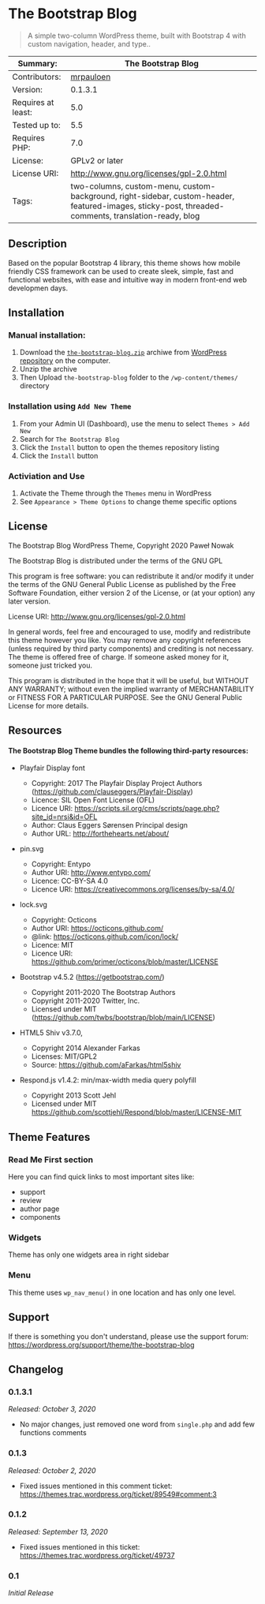 # The Bootstrap Blog

> A simple two-column WordPress theme, built with Bootstrap 4 with custom navigation, header, and type..


Summary:           | The Bootstrap Blog
-------------------|----------------
Contributors:      | [mrpauloen](https://profiles.wordpress.org/mrpauloen/)
Version:           | 0.1.3.1
Requires at least: | 5.0
Tested up to:      | 5.5
Requires PHP:	     | 7.0
License:           | GPLv2 or later
License URI:       | http://www.gnu.org/licenses/gpl-2.0.html
Tags:              | two-columns, custom-menu, custom-background, right-sidebar, custom-header, featured-images, sticky-post, threaded-comments, translation-ready, blog

## Description

Based on the popular Bootstrap 4 library, this theme shows how mobile friendly CSS framework can be used to create sleek, simple, fast and functional websites, with ease and intuitive way in modern front-end web developmen days.


## Installation

### Manual installation:

1. Download the [`the-bootstrap-blog.zip`](https://downloads.wordpress.org/theme/the-bootstrap-blog.zip) archiwe from [WordPress repository](https://wordpress.org/themes/the-bootstrap-blog/) on the computer.
2. Unzip the archive
3. Then Upload `the-bootstrap-blog` folder to the `/wp-content/themes/` directory



### Installation using `Add New Theme`

1. From your Admin UI (Dashboard), use the menu to select `Themes > Add New`
2. Search for `The Bootstrap Blog`
3. Click the `Install` button to open the themes repository listing
4. Click the `Install` button

### Activiation and Use

1. Activate the Theme through the `Themes` menu in WordPress
2. See `Appearance > Theme Options` to change theme specific options


## License

 The Bootstrap Blog WordPress Theme, Copyright 2020 Paweł Nowak
 
 The Bootstrap Blog is distributed under the terms of the GNU GPL


 This program is free software: you can redistribute it and/or modify
 it under the terms of the GNU General Public License as published by
 the Free Software Foundation, either version 2 of the License, or
(at your option) any later version.

 License URI: http://www.gnu.org/licenses/gpl-2.0.html

 In general words, feel free and encouraged to use, modify and redistribute this theme however you like.
 You may remove any copyright references (unless required by third party components) and crediting is not necessary.
 The theme is offered free of charge. If someone asked money for it, someone just tricked you.

 This program is distributed in the hope that it will be useful,
 but WITHOUT ANY WARRANTY; without even the implied warranty of
 MERCHANTABILITY or FITNESS FOR A PARTICULAR PURPOSE. See the
 GNU General Public License for more details.

## Resources

#### The Bootstrap Blog Theme bundles the following third-party resources:

* Playfair Display font
  - Copyright: 2017 The Playfair Display Project Authors (https://github.com/clauseggers/Playfair-Display)
  - Licence: SIL Open Font License (OFL)
  - Licence URI: https://scripts.sil.org/cms/scripts/page.php?site_id=nrsi&id=OFL
  - Author: Claus Eggers Sørensen Principal design
  - Author URL: http://forthehearts.net/about/
  

* pin.svg
  - Copyright: Entypo
  - Author URI: http://www.entypo.com/
  - Licence: CC-BY-SA 4.0
  - Licence URI: https://creativecommons.org/licenses/by-sa/4.0/


* lock.svg
  - Copyright: Octicons
  - Author URI: https://octicons.github.com/
  - @link: https://octicons.github.com/icon/lock/
  - Licence: MIT
  - Licence URI: https://github.com/primer/octicons/blob/master/LICENSE
    

* Bootstrap v4.5.2 (https://getbootstrap.com/)
  - Copyright 2011-2020 The Bootstrap Authors
  - Copyright 2011-2020 Twitter, Inc.
  - Licensed under MIT (https://github.com/twbs/bootstrap/blob/main/LICENSE)
  

* HTML5 Shiv v3.7.0,
  - Copyright 2014 Alexander Farkas
  - Licenses: 	MIT/GPL2
  - Source: 		https://github.com/aFarkas/html5shiv


* Respond.js v1.4.2: min/max-width media query polyfill
  - Copyright 2013 Scott Jehl
  - Licensed under MIT https://github.com/scottjehl/Respond/blob/master/LICENSE-MIT


## Theme Features

### Read Me First section

Here you can find quick links to most important sites like:
* support
* review
* author page
* components

### Widgets

Theme has only one widgets area in right sidebar

### Menu

This theme uses `wp_nav_menu()` in one location and has only one level.


## Support

If there is something you don't understand, please use the support forum:
https://wordpress.org/support/theme/the-bootstrap-blog

## Changelog

### 0.1.3.1
*Released: October 3, 2020*

* No major changes, just removed one word from `single.php` and add few functions comments

### 0.1.3
*Released: October 2, 2020*

* Fixed issues mentioned in this comment ticket: https://themes.trac.wordpress.org/ticket/89549#comment:3

### 0.1.2
*Released: September 13, 2020*

* Fixed issues mentioned in this ticket: https://themes.trac.wordpress.org/ticket/49737

### 0.1
*Initial Release*
